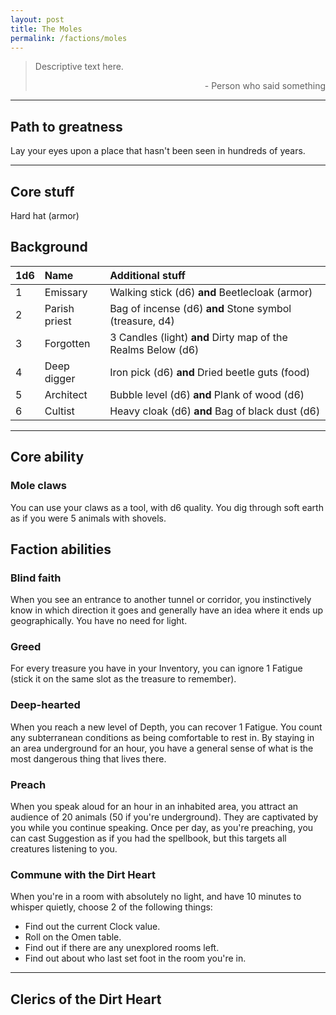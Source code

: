 ```yaml
---
layout: post
title: The Moles
permalink: /factions/moles
---
```


>Descriptive text here.
>
><p style="text-align: right">- Person who said something</p>

***

## Path to greatness
Lay your eyes upon a place that hasn't been seen in hundreds of years.

***

## Core stuff
Hard hat (armor)

## Background

| 1d6        | Name           | Additional stuff                               |
|:-----------|:---------------|:-----------------------------------------------|
| 1          | Emissary       | Walking stick (d6) <b>and</b> Beetlecloak (armor) |
| 2          | Parish priest  | Bag of incense (d6) <b>and</b> Stone symbol (treasure, d4) |
| 3          | Forgotten      | 3 Candles (light) <b>and</b> Dirty map of the Realms Below (d6) |
| 4          | Deep digger    | Iron pick (d6) <b>and</b> Dried beetle guts (food) |
| 5          | Architect      | Bubble level (d6) <b>and</b> Plank of wood (d6) |
| 6          | Cultist        | Heavy cloak (d6) <b>and</b> Bag of black dust (d6) |

***

## Core ability

### Mole claws
You can use your claws as a tool, with d6 quality. You dig through soft earth as if you were 5 animals with shovels.

## Faction abilities

### Blind faith
When you see an entrance to another tunnel or corridor, you instinctively know in which direction it goes and generally have an idea where it ends up geographically. You have no need for light.

### Greed
For every treasure you have in your Inventory, you can ignore 1 Fatigue (stick it on the same slot as the treasure to remember). 

### Deep-hearted
When you reach a new level of Depth, you can recover 1 Fatigue. You count any subterranean conditions as being comfortable to rest in. By staying in an area underground for an hour, you have a general sense of what is the most dangerous thing that lives there.

### Preach
When you speak aloud for an hour in an inhabited area, you attract an audience of 20 animals (50 if you're underground). They are captivated by you while you continue speaking. Once per day, as you're preaching, you can cast Suggestion as if you had the spellbook, but this targets all creatures listening to you.

### Commune with the Dirt Heart
When you're in a room with absolutely no light, and have 10 minutes to whisper quietly, choose 2 of the following things:
*  Find out the current Clock value.
*  Roll on the Omen table.
*  Find out if there are any unexplored rooms left.
*  Find out about who last set foot in the room you're in.

***

## Clerics of the Dirt Heart
